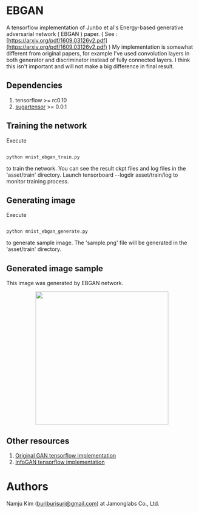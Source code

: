 # EBGAN
A tensorflow implementation of Junbo et al's Energy-based generative adversarial network ( EBGAN ) paper. 
( See : [https://arxiv.org/pdf/1609.03126v2.pdf](https://arxiv.org/pdf/1609.03126v2.pdf) )
My implementation is somewhat different from original papers, for example I've used convolution layers
in both generator and discriminator instead of fully connected layers.
I think this isn't important and will not make a big difference in final result.

## Dependencies

1. tensorflow >= rc0.10 
1. [sugartensor](https://github.com/buriburisuri/sugartensor) >= 0.0.1

## Training the network

Execute
<pre><code>
python mnist_ebgan_train.py
</code></pre>
to train the network. You can see the result ckpt files and log files in the 'asset/train' directory.
Launch tensorboard --logdir asset/train/log to monitor training process.


## Generating image
 
Execute
<pre><code>
python mnist_ebgan_generate.py
</code></pre>
to generate sample image.  The 'sample.png' file will be generated in the 'asset/train' directory.

## Generated image sample

This image was generated by EBGAN network.
<p align="center">
  <img src="https://raw.githubusercontent.com/buriburisuri/ebgan/master/png/sample.png" width="350"/>
</p>  

## Other resources

1. [Original GAN tensorflow implementation](https://github.com/buriburisuri/sugartensor/blob/master/sugartensor/example/mnist_gan.py)
1. [InfoGAN tensorflow implementation](https://github.com/buriburisuri/sugartensor/blob/master/sugartensor/example/mnist_info_gan.py)

# Authors
Namju Kim (buriburisuri@gmail.com) at Jamonglabs Co., Ltd.
